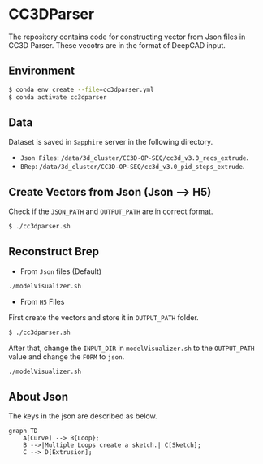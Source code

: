 # CC3DParser

The repository contains code for constructing vector from Json files in CC3D Parser. These vecotrs are in the format of DeepCAD input.

## Environment

```bash
$ conda env create --file=cc3dparser.yml
$ conda activate cc3dparser
```

## Data

Dataset is saved in `Sapphire` server in the following directory.

- `Json Files`: `/data/3d_cluster/CC3D-OP-SEQ/cc3d_v3.0_recs_extrude`.
- `BRep`: `/data/3d_cluster/CC3D-OP-SEQ/cc3d_v3.0_pid_steps_extrude`.

## Create Vectors from Json (Json --> H5)
Check if the `JSON_PATH` and `OUTPUT_PATH` are in correct format.

```bash
$ ./cc3dparser.sh
```

## Reconstruct Brep

- From `Json` files (Default)

```bash
./modelVisualizer.sh
```


- From `H5` Files

First create the vectors and store it in `OUTPUT_PATH` folder.
```bash
$ ./cc3dparser.sh
```
After that, change the `INPUT_DIR` in `modelVisualizer.sh` to the `OUTPUT_PATH` value and change the `FORM` to `json`.

```bash
./modelVisualizer.sh
```

## About Json
The keys in the json are described as below.

```mermaid
graph TD
    A[Curve] --> B{Loop};
    B -->|Multiple Loops create a sketch.| C[Sketch];
    C --> D[Extrusion];
```
